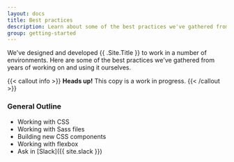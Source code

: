 ```yaml
---
layout: docs
title: Best practices
description: Learn about some of the best practices we've gathered from years of working on and using Arizona Bootstrap.
group: getting-started
---
```


We've designed and developed {{ .Site.Title }} to work in a number of environments. Here are some of the best practices we've gathered from years of working on and using it ourselves.

{{< callout info >}}
**Heads up!** This copy is a work in progress.
{{< /callout >}}

### General Outline

- Working with CSS
- Working with Sass files
- Building new CSS components
- Working with flexbox
- Ask in [Slack]({{ site.slack }})

